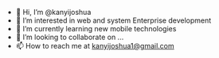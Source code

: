 - 👋 Hi, I’m @kanyijoshua
- 👀 I’m interested in web and system Enterprise development
- 🌱 I’m currently learning new mobile technologies
- 💞️ I’m looking to collaborate on ...
- 📫 How to reach me at kanyijoshua1@gmail.com

<!---
kanyijoshua/kanyijoshua is a ✨ special ✨ repository because its `README.md` (this file) appears on your GitHub profile.
You can click the Preview link to take a look at your changes.
--->
